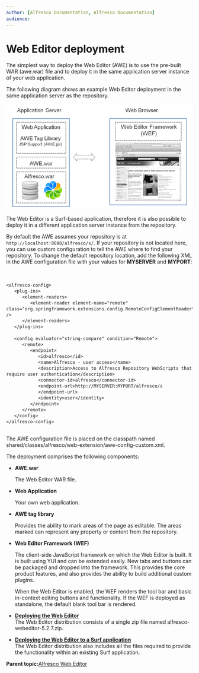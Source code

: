```yaml
---
author: [Alfresco Documentation, Alfresco Documentation]
audience: 
---
```


# Web Editor deployment

The simplest way to deploy the Web Editor \(AWE\) is to use the pre-built WAR \(awe.war\) file and to deploy it in the same application server instance of your web application.

The following diagram shows an example Web Editor deployment in the same application server as the repository.

![](../images/Alfresco-web-editor.png)

The Web Editor is a Surf-based application, therefore it is also possible to deploy it in a different application server instance from the repository.

By default the AWE assumes your repository is at `http://localhost:8080/alfresco/s/`. If your repository is not located here, you can use custom configuration to tell the AWE where to find your repository. To change the default repository location, add the following XML in the AWE configuration file with your values for **MYSERVER** and **MYPORT**:

```


<alfresco-config> 
   <plug-ins> 
      <element-readers> 
         <element-reader element-name="remote" class="org.springframework.extensions.config.RemoteConfigElementReader" /> 
      </element-readers> 
   </plug-ins> 

   <config evaluator="string-compare" condition="Remote"> 
      <remote> 
         <endpoint> 
            <id>alfresco</id> 
            <name>Alfresco - user access</name> 
            <description>Access to Alfresco Repository WebScripts that require user authentication</description> 
            <connector-id>alfresco</connector-id> 
            <endpoint-url>http://MYSERVER:MYPORT/alfresco/s 
            </endpoint-url> 
            <identity>user</identity> 
         </endpoint> 
      </remote> 
   </config> 
</alfresco-config> 


```

The AWE configuration file is placed on the classpath named shared/classes/alfresco/web-extension/awe-config-custom.xml.

The deployment comprises the following components:

-   **AWE.war**

    The Web Editor WAR file.

-   **Web Application**

    Your own web application.

-   **AWE tag library**

    Provides the ability to mark areas of the page as editable. The areas marked can represent any property or content from the repository.

-   **Web Editor Framework \(WEF\)**

    The client-side JavaScript framework on which the Web Editor is built. It is built using YUI and can be extended easily. New tabs and buttons can be packaged and dropped into the framework. This provides the core product features, and also provides the ability to build additional custom plugins.

    When the Web Editor is enabled, the WEF renders the tool bar and basic in-context editing buttons and functionality. If the WEF is deployed as standalone, the default blank tool bar is rendered.


-   **[Deploying the Web Editor](../tasks/awe-depoy.md)**  
The Web Editor distribution consists of a single zip file named alfresco-webeditor-5.2.7.zip.
-   **[Deploying the Web Editor to a Surf application](../tasks/awe-depoly-springsurf.md)**  
The Web Editor distribution also includes all the files required to provide the functionality within an existing Surf application.

**Parent topic:**[Alfresco Web Editor](../concepts/awe-intro.md)

